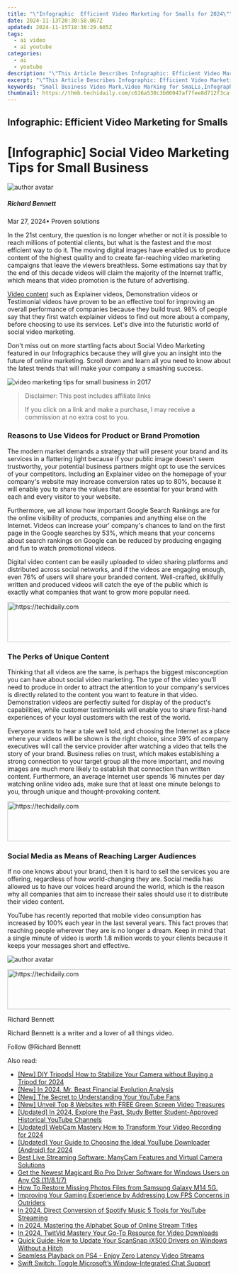 ```yaml
---
title: "\"Infographic  Efficient Video Marketing for Smalls for 2024\""
date: 2024-11-13T20:30:58.067Z
updated: 2024-11-15T18:38:29.685Z
tags:
  - ai video
  - ai youtube
categories:
  - ai
  - youtube
description: "\"This Article Describes Infographic: Efficient Video Marketing for Smalls for 2024\""
excerpt: "\"This Article Describes Infographic: Efficient Video Marketing for Smalls for 2024\""
keywords: "Small Business Video Mark,Video Marking for SmaLLs,Infographic,Video Promo Efficiency SmaLL,Efficient SmaLL Video Strategy,Smalls Video Engagement Graph,Video Marketing Optimization"
thumbnail: https://thmb.techidaily.com/c616a530c3b86047af7fee8d712f3caf3cb46a3e47132cccfb907573c9519566.jpg
---
```


## Infographic: Efficient Video Marketing for Smalls

# \[Infographic\] Social Video Marketing Tips for Small Business

![author avatar](https://images.wondershare.com/filmora/article-images/richard-bennett.jpg)

##### Richard Bennett

 Mar 27, 2024• Proven solutions

In the 21st century, the question is no longer whether or not it is possible to reach millions of potential clients, but what is the fastest and the most efficient way to do it. The moving digital images have enabled us to produce content of the highest quality and to create far-reaching video marketing campaigns that leave the viewers breathless. Some estimations say that by the end of this decade videos will claim the majority of the Internet traffic, which means that video promotion is the future of advertising.

[Video content](https://www.pointvisible.com/blog/video-marketing/) such as Explainer videos, Demonstration videos or Testimonial videos have proven to be an effective tool for improving an overall performance of companies because they build trust. 98% of people say that they first watch explainer videos to find out more about a company, before choosing to use its services. Let's dive into the futuristic world of social video marketing.

Don't miss out on more startling facts about Social Video Marketing featured in our Infographics because they will give you an insight into the future of online marketing. Scroll down and learn all you need to know about the latest trends that will make your company a smashing success.

![video marketing tips for small business in 2017](https://images.wondershare.com/filmora/article-images/video-marketing-tips-for-small-business-in-2017.jpg)

>  Disclaimer: This post includes affiliate links
>
>  If you click on a link and make a purchase, I may receive a commission at no extra cost to you.
>

### Reasons to Use Videos for Product or Brand Promotion

The modern market demands a strategy that will present your brand and its services in a flattering light because if your public image doesn't seem trustworthy, your potential business partners might opt to use the services of your competitors. Including an Explainer video on the homepage of your company's website may increase conversion rates up to 80%, because it will enable you to share the values that are essential for your brand with each and every visitor to your website.

Furthermore, we all know how important Google Search Rankings are for the online visibility of products, companies and anything else on the Internet. Videos can increase your' company's chances to land on the first page in the Google searches by 53%, which means that your concerns about search rankings on Google can be reduced by producing engaging and fun to watch promotional videos.

Digital video content can be easily uploaded to video sharing platforms and distributed across social networks, and if the videos are engaging enough, even 76% of users will share your branded content. Well-crafted, skillfully written and produced videos will catch the eye of the public which is exactly what companies that want to grow more popular need.

<!-- affiliate ads begin -->
<a href="https://appsumo.8odi.net/c/5597632/2075462/7443" target="_top" id="2075462">
  <img src="//a.impactradius-go.com/display-ad/7443-2075462" border="0" alt="https://techidaily.com" width="728" height="90"/>
</a>
<img height="0" width="0" src="https://appsumo.8odi.net/i/5597632/2075462/7443" style="position:absolute;visibility:hidden;" border="0" />
<!-- affiliate ads end -->

### The Perks of Unique Content

Thinking that all videos are the same, is perhaps the biggest misconception you can have about social video marketing. The type of the video you'll need to produce in order to attract the attention to your company's services is directly related to the content you want to feature in that video. Demonstration videos are perfectly suited for display of the product's capabilities, while customer testimonials will enable you to share first-hand experiences of your loyal customers with the rest of the world.

Everyone wants to hear a tale well told, and choosing the Internet as a place where your videos will be shown is the right choice, since 39% of company executives will call the service provider after watching a video that tells the story of your brand. Business relies on trust, which makes establishing a strong connection to your target group all the more important, and moving images are much more likely to establish that connection than written content. Furthermore, an average Internet user spends 16 minutes per day watching online video ads, make sure that at least one minute belongs to you, through unique and thought-provoking content.

<!-- affiliate ads begin -->
<a href="https://appsumo.8odi.net/c/5597632/2144310/7443" target="_top" id="2144310">
  <img src="//a.impactradius-go.com/display-ad/7443-2144310" border="0" alt="https://techidaily.com" width="728" height="90"/>
</a>
<img height="0" width="0" src="https://appsumo.8odi.net/i/5597632/2144310/7443" style="position:absolute;visibility:hidden;" border="0" />
<!-- affiliate ads end -->

### Social Media as Means of Reaching Larger Audiences

If no one knows about your brand, then it is hard to sell the services you are offering, regardless of how world-changing they are. Social media has allowed us to have our voices heard around the world, which is the reason why all companies that aim to increase their sales should use it to distribute their video content.

YouTube has recently reported that mobile video consumption has increased by 100% each year in the last several years. This fact proves that reaching people wherever they are is no longer a dream. Keep in mind that a single minute of video is worth 1.8 million words to your clients because it keeps your messages short and effective.

![author avatar](https://images.wondershare.com/filmora/article-images/richard-bennett.jpg)

<!-- affiliate ads begin -->
<a href="https://ephamedtechinc.pxf.io/c/5597632/2136616/26400" target="_top" id="2136616">
  <img src="//a.impactradius-go.com/display-ad/26400-2136616" border="0" alt="https://techidaily.com" width="728" height="90"/>
</a>
<img height="0" width="0" src="https://ephamedtechinc.pxf.io/i/5597632/2136616/26400" style="position:absolute;visibility:hidden;" border="0" />
<!-- affiliate ads end -->

Richard Bennett

Richard Bennett is a writer and a lover of all things video.

Follow @Richard Bennett

<ins class="adsbygoogle"
     style="display:block"
     data-ad-format="autorelaxed"
     data-ad-client="ca-pub-7571918770474297"
     data-ad-slot="1223367746"></ins>

<ins class="adsbygoogle"
     style="display:block"
     data-ad-client="ca-pub-7571918770474297"
     data-ad-slot="8358498916"
     data-ad-format="auto"
     data-full-width-responsive="true"></ins>

<span class="atpl-alsoreadstyle">Also read:</span>
<div><ul>
<li><a href="https://youtube-webster.techidaily.com/iy-tripods-how-to-stabilize-your-camera-without-buying-a-tripod-for-2024/"><u>[New] DIY Tripods| How to Stabilize Your Camera without Buying a Tripod for 2024</u></a></li>
<li><a href="https://youtube-webster.techidaily.com/n-2024-mr-beast-financial-evolution-analysis/"><u>[New] In 2024, Mr. Beast Financial Evolution Analysis</u></a></li>
<li><a href="https://youtube-webster.techidaily.com/he-secret-to-understanding-your-youtube-fans/"><u>[New] The Secret to Understanding Your YouTube Fans</u></a></li>
<li><a href="https://youtube-webster.techidaily.com/nveil-top-8-websites-with-free-green-screen-video-treasures/"><u>[New] Unveil Top 8 Websites with FREE Green Screen Video Treasures</u></a></li>
<li><a href="https://youtube-webster.techidaily.com/ed-in-2024-explore-the-past-study-better-student-approved-historical-youtube-channels/"><u>[Updated] In 2024, Explore the Past, Study Better Student-Approved Historical YouTube Channels</u></a></li>
<li><a href="https://visual-screen-recording.techidaily.com/updated-webcam-mastery-how-to-transform-your-video-recording-for-2024/"><u>[Updated] WebCam Mastery How to Transform Your Video Recording for 2024</u></a></li>
<li><a href="https://youtube-webster.techidaily.com/ed-your-guide-to-choosing-the-ideal-youtube-downloader-android-for-2024/"><u>[Updated] Your Guide to Choosing the Ideal YouTube Downloader (Android) for 2024</u></a></li>
<li><a href="https://blog-min.techidaily.com/best-live-streaming-software-manycam-features-and-virtual-camera-solutions/"><u>Best Live Streaming Software: ManyCam Features and Virtual Camera Solutions</u></a></li>
<li><a href="https://hardware-help.techidaily.com/get-the-newest-magicard-rio-pro-driver-software-for-windows-users-on-any-os-11817/"><u>Get the Newest Magicard Rio Pro Driver Software for Windows Users on Any OS (11/8.1/7)</u></a></li>
<li><a href="https://blog-min.techidaily.com/how-to-restore-missing-photos-files-from-samsung-galaxy-m14-5g-by-fonelab-android-recover-photos/"><u>How To Restore Missing Photos Files from Samsung Galaxy M14 5G.</u></a></li>
<li><a href="https://win-answers.techidaily.com/improving-your-gaming-experience-by-addressing-low-fps-concerns-in-outriders/"><u>Improving Your Gaming Experience by Addressing Low FPS Concerns in Outriders</u></a></li>
<li><a href="https://youtube-webster.techidaily.com/24-direct-conversion-of-spotify-music-5-tools-for-youtube-streaming/"><u>In 2024, Direct Conversion of Spotify Music 5 Tools for YouTube Streaming</u></a></li>
<li><a href="https://youtube-webster.techidaily.com/24-mastering-the-alphabet-soup-of-online-stream-titles/"><u>In 2024, Mastering the Alphabet Soup of Online Stream Titles</u></a></li>
<li><a href="https://twitter-videos.techidaily.com/in-2024-twitvid-mastery-your-go-to-resource-for-video-downloads/"><u>In 2024, TwitVid Mastery Your Go-To Resource for Video Downloads</u></a></li>
<li><a href="https://hardware-help.techidaily.com/quick-guide-how-to-update-your-scansnap-ix500-drivers-on-windows-without-a-hitch/"><u>Quick Guide: How to Update Your ScanSnap iX500 Drivers on Windows Without a Hitch</u></a></li>
<li><a href="https://technical-tips.techidaily.com/seamless-playback-on-ps4-enjoy-zero-latency-video-streams/"><u>Seamless Playback on PS4 - Enjoy Zero Latency Video Streams</u></a></li>
<li><a href="https://win11-tips.techidaily.com/swift-switch-toggle-microsofts-window-integrated-chat-support/"><u>Swift Switch: Toggle Microsoft’s Window-Integrated Chat Support</u></a></li>
</ul></div>

